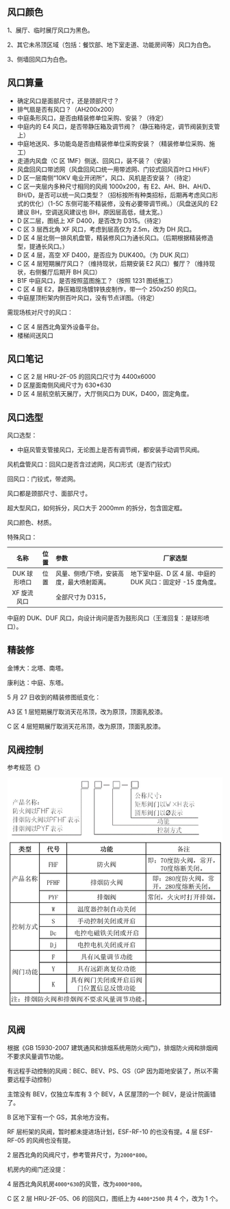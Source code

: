 ## 风口颜色

1、展厅、临时展厅风口为黑色。

2、其它未吊顶区域（包括：餐饮部、地下室走道、功能房间等）风口为白色。

3、侧墙回风口为白色。

## 风口算量

* 确定风口是面部尺寸，还是颈部尺寸？
* 排气扇是否有风口？（AH200x200）
* 中庭条形风口，是否由精装修单位采购、安装？（待定）
* 中庭内的 E4 风口，是否带静压箱及调节阀？（静压箱待定，调节阀装到支管上）
* 中庭地送风、多功能岛是否由精装修单位采购安装？（精装修单位采购、施工）
* 走道内风盘（C 区 1MF）侧送、回风口，装不装？（安装）
* 风盘回风口带滤网（风盘回风口统一用带滤网、门铰式回风百叶口 HH/F）
* D 区一层南侧“10KV 电业开闭所”，风口、风机是否安装？（待定）
* C 区一夹层内多种尺寸相同的风阀 1000x200，有 E2、AH、BH、AH/D、BH/D，是否可以统一风口类型？（招标按所有种类招标，后期再考虑风口形式的优化）（1-5C 东侧可能不精装修，没有必要带调节阀。）（风盘送风的 E2 建议 BH，空调送风建议也 BH，原因层高低，缝太宽。）
* D 区二层，图纸上 XF D400，是否改为 D315。（待定）
* C 区 3 层西北角 XF 风口，考虑到层高仅为 2.5m，改为 DH 风口。
* D 区 4 层北侧一排风机盘管，精装修风口为通长风口。（后期根据精装修造型，提通长风口。）
* D 区 4 层，高空 XF D400，是否应为 DUK400。（为 DUK 风口）
* C 区 4 层短期展厅风口？（维持现状，后期安装 E2 风口）餐厅？（维持现状，右侧餐厅后期开 BH 风口）
* B1F 中庭风口，是否按照蓝图施工？（按照 1231 图纸施工）
* C 区 4 层 E2，静压箱现场镀锌铁皮制作，带一个 250x250 的风口。
* 中庭屋顶桁架内侧百叶风口，没有节点详图。（待定）

需现场核对尺寸的风口：

* C 区 4 层西北角室外设备平台。
* 楼梯间送风口

## 风口笔记

* C 区 2 层 HRU-2F-05 的回风口尺寸为 4400x6000
* D 区屋面南侧风阀尺寸为 630*630
* D 区 4 层航空航天展厅，大厅侧风口为 DUK，D400，固定角度。

## 风口选型

风口选型：

* 中庭风管支管接风口，无论图上是否有调节阀，都安装手动调节风阀。

风机盘管风口：回风口是否含过滤网，风口形式（是否门铰式）

回风口：门铰式，带滤网。

风口都是颈部尺寸、面部尺寸。

超大型风口，如何拆分，风口大于 2000mm 的拆分，包含固定框。

风口颜色、材质。

特殊风口：

|    名称     | 位置 | 参数                                      | 厂家选型                                             |
| :---------: | :--: | :---------------------------------------- | ---------------------------------------------------- |
| DUK 球形喷口 | 位置 | 风量、侧喷/下喷，安装高度，最大喷射距离。 | 地下室中庭、D 区 4 层、中庭的 DUK 风口：固定好 -15 度角度。 |
| XF 旋流风口  |      | 全部尺寸为 D315，                          |                                                      |

中庭的 DUK、DUF 风口，向设计询问是否为鼓形风口（王淮回复：是球形喷口）。

## 精装修

金博大：北塔、南塔。

康利达：中庭、东塔。

5 月 27 日收到的精装修图纸变化：

A3 区 1 层短期展厅取消天花吊顶，改为原顶，顶面乳胶漆。

C 区 4 层短期展厅取消天花吊顶，改为原顶，顶面乳胶漆。

## 风阀控制

参考规范《》

![风阀门标记方法](img/风阀门标记方法.png)

## 风阀

根据《GB 15930-2007 建筑通风和排烟系统用防火阀门》，排烟防火阀和排烟阀不要求风量调节功能。

有远程手动控制的风阀：BEC、BEV、PS、GS（GP 因为距地安装了，所以不需要远程手动控制）

主馆没有 BEV，仅独立车库有 3 个 BEV，A 区屋顶的一个 BEV，是设计院画错了。

B 区地下室有一个 GS，其余地方没有。

RF 层桁架的风阀，暂时都未提进场计划，ESF-RF-10 的也没有提。4 层 ESF-RF-05 的风阀也没有提。

2 层西北角的风阀尺寸，参考管井尺寸，为`2000*800`。

机房内的阀门还没提：

4 层西北角风机房`4000*630`的风管，改为`4000*800`。

C 区 2 层 HRU-2F-05、06 的回风口，图纸上为 `4400*2500` 共 4 个，改为 1 个。
